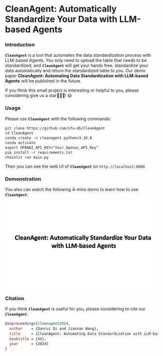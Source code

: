 # CleanAgent: Automatically Standardize Your Data with LLM-based Agents
### Introduction
**`CleanAgent`** is a tool that automates the data standardization process with LLM-based Agents. You only need to upload the table that needs to be standardized, and **`CleanAgent`** will get your hands free, standardize your data automatically and return the standardized table to you.
Our demo paper **CleanAgent: Automating Data Standardization with LLM-based Agents** will be published in the future.

If you think this small project is interesting or helpful to you, please considering give us a star:star2::star2::star2:! :smiley:

### Usage
Please use **`CleanAgent`** with the following commands:
```shell
git clone https://github.com/sfu-db/CleanAgent
cd CleanAgent
conda create -n cleanagent python=3.10.6
conda activate
export OPENAI_API_KEY="Your_Openai_API_Key"
pip install -r requirements.txt
chainlit run main.py
```
Then you can see the web UI of **`CleanAgent`** on `http://localhost:8000`

### Demonstration
You also can watch the following 4-mins demo to learn how to use **`CleanAgent`**:

<a href="https://youtu.be/fSYXVM6qeqM"><img src="assets/git_page.png"/></a>

### Citation
If you think **`CleanAgent`** is useful for you, please considering to cite our **`CleanAgent`**:
```bibtex
@inproceedings{cleanagent2024,
  author    = {Danrui Qi and Jiannan Wang},
  title     = {CleanAgent: Automating Data Standardization with LLM-based Agents},
  booktitle = {XX},
  year      = {2024}
}
```
